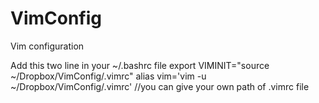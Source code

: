 # VimConfig
Vim configuration

Add this two line in your ~/.bashrc file
export VIMINIT="source ~/Dropbox/VimConfig/.vimrc"
alias vim='vim -u ~/Dropbox/VimConfig/.vimrc'
//you can give your own path of .vimrc file
